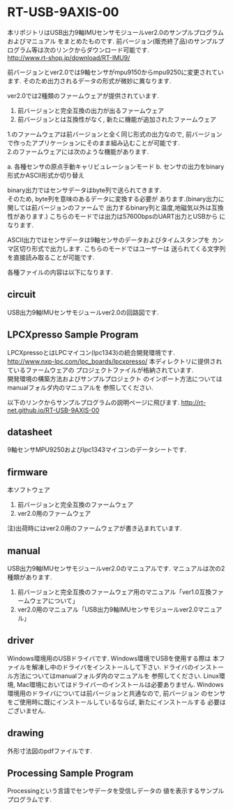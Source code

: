 # RT-USB-9AXIS-00


本リポジトリはUSB出力9軸IMUセンサモジュールver2.0のサンプルプログラムおよびマニュアル
をまとめたものです.  前バージョン(販売終了品)のサンプルプログラム等は次のリンクからダウンロード可能です.  
http://www.rt-shop.jp/download/RT-IMU9/

前バージョンとver2.0では9軸センサがmpu9150からmpu9250に変更されています. 
そのため出力されるデータの形式が微妙に異なります.  

ver2.0では2種類のファームウェアが提供されています.  

1. 前バージョンと完全互換の出力が出るファームウェア
2. 前バージョンとは互換性がなく, 新たに機能が追加されたファームウェア

1.のファームウェアは前バージョンと全く同じ形式の出力なので, 前バージョンで作ったアプリケーションにそのまま組み込むことが可能です.  
2.のファームウェアには次のような機能があります.

 a. 各種センサの原点手動キャリビュレーションモード
 b. センサの出力をbinary形式かASCII形式か切り替え
 
binary出力ではセンサデータはbyte列で送られてきます.  
そのため, byte列を意味のあるデータに変換する必要が
あります.(binary出力に関しては前バージョンのファームで
出力するbinary列と温度,地磁気以外は互換性があります.)
こちらのモードでは出力は57600bpsのUART出力とUSBから
になります.  

ASCII出力ではセンサデータは9軸センサのデータおよびタイムスタンプを
カンマ区切り形式で出力します.  こちらのモードではユーザーは
送られてくる文字列を直接読み取ることが可能です. 


各種ファイルの内容は以下になります.  

## circuit 
USB出力9軸IMUセンサモジュールver2.0の回路図です.

## LPCXpresso Sample Program 
LPCXpressoとはLPCマイコン(lpc1343)の統合開発環境です.  
<http://www.nxp-lpc.com/lpc_boards/lpcxpresso/>
本ディレクトリに提供されているファームウェアの
プロジェクトファイルが格納されています.  
開発環境の構築方法およびサンプルプロジェクト
のインポート方法についてはmanualフォルダ内のマニュアルを
参照してください.  

以下のリンクからサンプルプログラムの説明ページに飛びます.
http://rt-net.github.io/RT-USB-9AXIS-00


## datasheet
9軸センサMPU9250およびlpc1343マイコンのデータシートです.

## firmware 
本ソフトウェア
1. 前バージョンと完全互換のファームウェア
2. ver2.0用のファームウェア

注)出荷時にはver2.0用のファームウェアが書き込まれています.


## manual
USB出力9軸IMUセンサモジュールver2.0のマニュアルです.
マニュアルは次の2種類があります.  

1. 前バージョンと完全互換のファームウェア用のマニュアル「ver1.0互換ファームウェアについて」
2. ver2.0用のマニュアル「USB出力9軸IMUセンサモジュールver2.0マニュアル」

## driver
Windows環境用のUSBドライバです.  Windows環境でUSBを使用する際は
本ファイルを解凍し中のドライバをインストールして下さい. 
ドライバのインストール方法についてはmanualフォルダ内のマニュアルを
参照してください.
Linux環境, Mac環境においてはドライバーのインストールは必要ありません.
Windows環境用のドライバについては前バージョンと共通なので, 前バージョン
のセンサをご使用時に既にインストールしているならば, 新たにインストールする
必要はございません.  

## drawing
外形寸法図のpdfファイルです.  

## Processing Sample Program
Processingという言語でセンサデータを受信しデータの
値を表示するサンプルプログラムです.  



  

